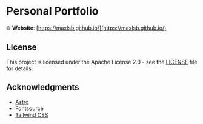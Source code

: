 # Personal Portfolio

🌐 **Website**: [https://maxlsb.github.io/](https://maxlsb.github.io/)

## License

This project is licensed under the Apache License 2.0 - see the [LICENSE](LICENSE) file for details.

## Acknowledgments

- [Astro](https://astro.build)
- [Fontsource](https://fontsource.org)
- [Tailwind CSS](https://tailwindcss.com)